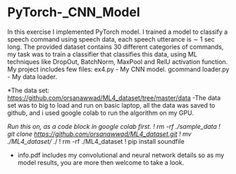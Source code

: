 # PyTorch-_CNN_Model

In this exercise I implemented PyTorch model.
I trained a model to classify a speech command using speech data, each speech utterance is ∼ 1 sec long.
The provided dataset contains 30 different categories of commands, my task was to train a classifier that classifies this data,
using ML techniques like DropOut, BatchNorm, MaxPool and RelU activation function.
My project includes few files:
ex4.py - My CNN model.
gcommand loader.py - My data loader.

*The data set:
https://github.com/orsanawwad/ML4_dataset/tree/master/data -The data set was to big to load and run on basic laptop,
all the data was saved to github, and i used google colab to run the algorithm on my GPU. 

*Run this on, as a code block in google colab first.
! rm -rf ./sample_data
! git clone https://github.com/orsanawwad/ML4_dataset.git
! mv ./ML4_dataset/* ./
! rm -rf ./ML4_dataset
! pip install soundfile

* info.pdf includes my convolutional and neural network details so as my model results, you are more then welcome to take a look.
